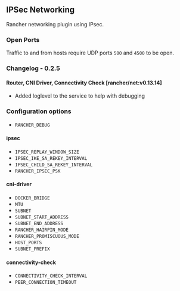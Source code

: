 ## IPSec Networking

Rancher networking plugin using IPsec.

### Open Ports

Traffic to and from hosts require UDP ports `500` and `4500` to be open.

### Changelog - 0.2.5

#### Router, CNI Driver, Connectivity Check [rancher/net:v0.13.14]
* Added loglevel to the service to help with debugging

### Configuration options
* `RANCHER_DEBUG`

#### ipsec

* `IPSEC_REPLAY_WINDOW_SIZE`
* `IPSEC_IKE_SA_REKEY_INTERVAL`
* `IPSEC_CHILD_SA_REKEY_INTERVAL`
* `RANCHER_IPSEC_PSK`

#### cni-driver

* `DOCKER_BRIDGE`
* `MTU`
* `SUBNET`
* `SUBNET_START_ADDRESS`
* `SUBNET_END_ADDRESS`
* `RANCHER_HAIRPIN_MODE`
* `RANCHER_PROMISCUOUS_MODE`
* `HOST_PORTS`
* `SUBNET_PREFIX`

#### connectivity-check

* `CONNECTIVITY_CHECK_INTERVAL`
* `PEER_CONNECTION_TIMEOUT`
